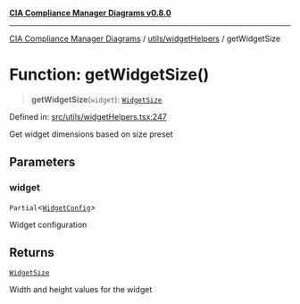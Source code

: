 [**CIA Compliance Manager Diagrams v0.8.0**](../../../README.md)

***

[CIA Compliance Manager Diagrams](../../../modules.md) / [utils/widgetHelpers](../README.md) / getWidgetSize

# Function: getWidgetSize()

> **getWidgetSize**(`widget`): [`WidgetSize`](../../../types/widget/interfaces/WidgetSize.md)

Defined in: [src/utils/widgetHelpers.tsx:247](https://github.com/Hack23/cia-compliance-manager/blob/ab84d120f6a49e6faf7bc7924811e0da9b635211/src/utils/widgetHelpers.tsx#L247)

Get widget dimensions based on size preset

## Parameters

### widget

`Partial`\<[`WidgetConfig`](../../../types/widget/interfaces/WidgetConfig.md)\>

Widget configuration

## Returns

[`WidgetSize`](../../../types/widget/interfaces/WidgetSize.md)

Width and height values for the widget
